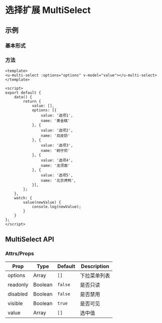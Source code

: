 # 选择扩展 MultiSelect

## 示例
### 基本形式

### 方法
``` vue
<template>
<u-multi-select :options="options" v-model="value"></u-multi-select>
</template>

<script>
export default {
    data() {
        return {
            value: [],
            options: [{
                value: '选项1',
                name: '黄金糕'
            }, {
                value: '选项2',
                name: '双皮奶'
            }, {
                value: '选项3',
                name: '蚵仔煎'
            }, {
                value: '选项4',
                name: '龙须面'
            }, {
                value: '选项5',
                name: '北京烤鸭',
            }],
        };
    },
    watch: {
        value(newValue) {
            console.log(newValue);
        }
    }
};
</script>
```

## MultiSelect API

### Attrs/Props

| Prop | Type | Default | Description |
| --------- | ---- | ------- | ----------- |
| options | Array | `[]` | 下拉菜单列表 |
| readonly | Boolean | `false` | 是否只读 |
| disabled | Boolean | `false` | 是否禁用 |
| visible | Boolean | `true` | 是否可见 |
| value | Array | `[]` | 选中值 |
